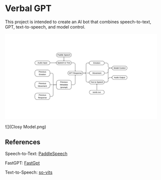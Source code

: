 # Verbal GPT

This project is intended to create an AI bot that combines speech-to-text, GPT, text-to-speech, and model control.

<div align="center">
    <img src="Closy Model.png" alt="Closy Model">
</div>

![](Closy Model.png)

## References

Speech-to-Text: [PaddleSpeech](https://github.com/PaddlePaddle/PaddleSpeech)

FastGPT: [FastGpt](https://github.com/labring/FastGPT)

Text-to-Speech: [so-vits](https://github.com/svc-develop-team/so-vits-svc)
